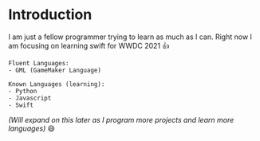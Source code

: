 # Introduction

I am just a fellow programmer trying to learn as much as I can. Right now I am focusing on learning swift for WWDC 2021 👍
```
Fluent Languages:
- GML (GameMaker Language)

Known Languages (learning):
- Python
- Javascript
- Swift
```
*(Will expand on this later as I program more projects and learn more languages)* 😄
